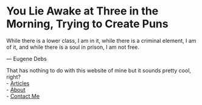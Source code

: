 You Lie Awake at Three in the Morning, Trying to Create Puns
============================================================

While there is a lower class, I am in it, while there is a criminal element, I am of it, and while there is a soul in prison, I am not free.

— Eugene Debs

That has nothing to do with this website of mine but it sounds pretty cool, right?  
\- [Articles](./articles.html)  
\- [About](./about.html)  
\- [Contact Me](./contact.html)

